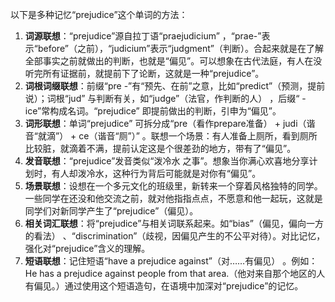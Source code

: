 以下是多种记忆“prejudice”这个单词的方法：
1. **词源联想**：“prejudice”源自拉丁语“praejudicium” ，“prae-”表示“before”（之前），“judicium”表示“judgment”（判断）。合起来就是在了解全部事实之前就做出的判断，也就是“偏见”。可以想象在古代法庭，有人在没听完所有证据前，就提前下了论断，这就是一种“prejudice”。
2. **词根词缀联想**：前缀“pre -”有“预先、在前”之意，比如“predict”（预测，提前说）；词根“jud” 与判断有关，如“judge”（法官，作判断的人） ，后缀“ -ice”常构成名词。“prejudice” 即提前做出的判断，引申为“偏见”。 
3. **词形联想**：单词“prejudice” 可拆分成“pre（看作prepare准备） + judi（谐音“就滴”） + ce（谐音“厕”）” 。联想一个场景：有人准备上厕所，看到厕所比较脏，就滴着不满，提前认定这是个很差劲的地方，带有了“偏见”。 
4. **发音联想**：“prejudice”发音类似“泼冷水 之事”。想象当你满心欢喜地分享计划时，有人却泼冷水，这种行为背后可能就是对你有“偏见”。 
5. **场景联想**：设想在一个多元文化的班级里，新转来一个穿着风格独特的同学。一些同学在还没和他交流之前，就对他指指点点，不愿意和他一起玩，这就是同学们对新同学产生了“prejudice”（偏见）。
6. **相关词汇联想**：将“prejudice”与相关词联系起来。如“bias”（偏见，偏向一方的看法） 、“discrimination”（歧视，因偏见产生的不公平对待）。对比记忆，强化对“prejudice”含义的理解。
7. **短语联想**：记住短语“have a prejudice against”（对……有偏见） 。例如：He has a prejudice against people from that area.（他对来自那个地区的人有偏见。）通过使用这个短语造句，在语境中加深对“prejudice”的记忆。 